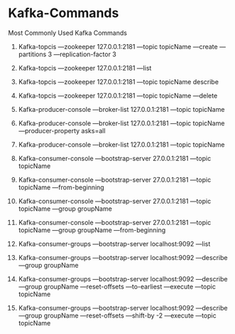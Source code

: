 # Kafka-Commands

Most Commonly Used Kafka Commands

1. Kafka-topcis —zookeeper 127.0.0.1:2181 —topic topicName —create —partitions 3 —replication-factor 3

2. Kafka-topcis —zookeeper 127.0.0.1:2181 —list

3. Kafka-topcis —zookeeper 127.0.0.1:2181 —topic topicName describe

4. Kafka-topcis —zookeeper 127.0.0.1:2181 —topic topicName —delete

5. Kafka-producer-console —broker-list 127.0.0.1:2181 —topic topicName

6. Kafka-producer-console —broker-list 127.0.0.1:2181 —topic topicName —producer-property asks=all

7. Kafka-producer-console —broker-list 127.0.0.1:2181 —topic topicName

8. Kafka-consumer-console —bootstrap-server 27.0.0.1:2181 —topic topicName

9. Kafka-consumer-console —bootstrap-server 27.0.0.1:2181 —topic topicName —from-beginning

10. Kafka-consumer-console —bootstrap-server 27.0.0.1:2181 —topic topicName —group groupName

11. Kafka-consumer-console —bootstrap-server 27.0.0.1:2181 —topic topicName —group groupName —from-beginning

12. Kafka-consumer-groups —bootstrap-server localhost:9092 —list

13. Kafka-consumer-groups —bootstrap-server localhost:9092 —describe —group groupName

14. Kafka-consumer-groups —bootstrap-server localhost:9092 —describe —group groupName —reset-offsets —to-earliest —execute —topic topicName

15. Kafka-consumer-groups —bootstrap-server localhost:9092 —describe —group groupName —reset-offsets —shift-by -2 —execute —topic topicName

